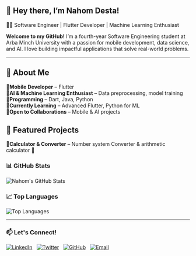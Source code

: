 ## 🚀 Hey there, I’m Nahom Desta!
👨‍💻 Software Engineer | Flutter Developer | Machine Learning Enthusiast

 **Welcome to my GitHub!** 
I’m a fourth-year Software Engineering student at Arba Minch University with a passion for mobile development, data science, and AI.
I love building impactful applications that solve real-world problems.


---
## 🌟 About Me
🔹**Mobile Developer** – Flutter <br>
🔹**AI & Machine Learning Enthusiast** – Data preprocessing, model training <br>
🔹**Programming** – Dart, Java, Python <br>
🔹**Currently Learning** – Advanced Flutter, Python for ML <br>
🔹**Open to Collaborations** – Mobile & AI projects <br>

## 📂 Featured Projects
🔹**Calculator & Converter** – Number system Converter & arithmetic calculator 🧮

### 📊 GitHub Stats
![Nahom's GitHub Stats](https://github-readme-stats.vercel.app/api?username=NahumDm&show_icons=true&theme=tokyonight)

### 📈 Top Languages
![Top Languages](https://github-readme-stats.vercel.app/api/top-langs/?username=NahumDm&layout=compact&theme=tokyonight)


---
### 📫 Let's Connect!
[![LinkedIn](https://img.shields.io/badge/LinkedIn-%230077B5.svg?style=for-the-badge&logo=linkedin&logoColor=white)](https://linkedin.com/in/nahom-desta-mengesha)&nbsp;&nbsp;
[![Twitter](https://img.shields.io/badge/-%231DA1F2.svg?style=for-the-badge&logo=x&logoColor=white)](https://x.com/@DmNahum)&nbsp;&nbsp;
[![GitHub](https://img.shields.io/badge/GitHub-%23181717.svg?style=for-the-badge&logo=github&logoColor=white)](https://github.com/NahumDm)&nbsp;&nbsp;
[![Email](https://img.shields.io/badge/Email-D14836?style=for-the-badge&logo=gmail&logoColor=white)](mailto:destanahum2@gmail.com)&nbsp;&nbsp;


